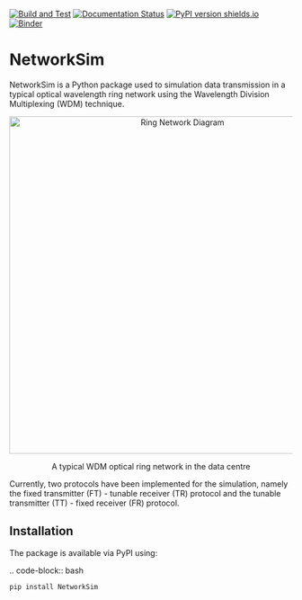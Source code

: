 [![Build and Test](https://img.shields.io/github/workflow/status/HYang1996/NetworkSim/Build%20and%20Test?logo=github)](https://github.com/HYang1996/NetworkSim/actions?query=workflow%3A%22Build+and+Test%22)
[![Documentation Status](https://readthedocs.org/projects/networksim/badge/?version=latest)](https://networksim.readthedocs.io/en/latest/)
[![PyPI version shields.io](https://img.shields.io/pypi/v/NetworkSim)](https://pypi.org/project/NetworkSim/)
[![Binder](https://mybinder.org/badge_logo.svg)](https://mybinder.org/v2/gh/HYang1996/NetworkSim/master?filepath=examples)

# NetworkSim

NetworkSim is a Python package used to simulation data transmission in a typical optical wavelength ring network using the Wavelength Division Multiplexing (WDM) technique.

<div style="text-align:center">
    <img width="600" src="/docs/source/images/Ring-Network-Diagram.png" alt="Ring Network Diagram">
    <p>A typical WDM optical ring network in the data centre</p>
</div>

Currently, two protocols have been implemented for the simulation, namely the fixed transmitter (FT) - tunable receiver (TR) protocol and the tunable transmitter (TT) - fixed receiver (FR) protocol.

## Installation

The package is available via PyPI using:

.. code-block:: bash

    pip install NetworkSim